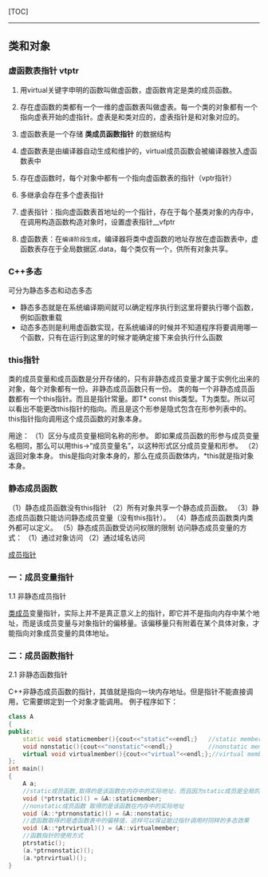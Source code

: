 [TOC]

---

## 类和对象



### 虚函数表指针 vtptr

1. 用virtual关键字申明的函数叫做虚函数，虚函数肯定是类的成员函数。

2. 存在虚函数的类都有一个一维的虚函数表叫做虚表。每一个类的对象都有一个指向虚表开始的虚指针。虚表是和类对应的，虚表指针是和对象对应的。

3. 虚函数表是一个存储 **类成员函数指针** 的数据结构

4. 虚函数表是由编译器自动生成和维护的，virtual成员函数会被编译器放入虚函数表中

5. 存在虚函数时，每个对象中都有一个指向虚函数表的指针（vptr指针）

6. 多继承会存在多个虚表指针

   
   
7. 虚表指针：指向虚函数表首地址的一个指针，存在于每个基类对象的内存中，在调用构造函数构造对象时，设置虚表指针__vfptr

8. 虚函数表：在`编译阶段生成`，编译器将类中虚函数的地址存放在虚函数表中，虚函数表存在于全局数据区.data，每个类仅有一个，供所有对象共享。

   

### C++多态

可分为静态多态和动态多态

- 静态多态就是在系统编译期间就可以确定程序执行到这里将要执行哪个函数，例如函数重载
- 动态多态则是利用虚函数实现，在系统编译的时候并不知道程序将要调用哪一个函数，只有在运行到这里的时候才能确定接下来会执行什么函数



### this指针

类的成员变量和成员函数是分开存储的，只有非静态成员变量才属于实例化出来的对象，每个对象都有一份。非静态成员函数只有一份。
类的每一个非静态成员函数都有一个this指针。而且是指针常量。即T* const this类型。T为类型。所以可以看出不能更改this指针的指向。而且是这个形参是隐式包含在形参列表中的。this指针指向调用这个成员函数的对象本身。

用途：
（1）区分与成员变量相同名称的形参。
即如果成员函数的形参与成员变量名相同，那么可以用this->“成员变量名”，以这种形式区分成员变量和形参。
（2）返回对象本身。
this是指向对象本身的，那么在成员函数体内，*this就是指对象本身。



### 静态成员函数

（1）静态成员函数没有this指针
（2）所有对象共享一个静态成员函数。
（3）静态成员函数只能访问静态成员变量（没有this指针）。
（4）静态成员函数类内类外都可以定义。
（5）静态成员函数受访问权限的限制
访问静态成员变量的方式：
（1）通过对象访问
（2）通过域名访问

[成员指针](https://blog.csdn.net/LaoJiu_/article/details/68946915?spm=1001.2101.3001.6661.1&utm_medium=distribute.pc_relevant_t0.none-task-blog-2%7Edefault%7ECTRLIST%7ERate-1-68946915-blog-76512298.pc_relevant_multi_platform_whitelistv3&depth_1-utm_source=distribute.pc_relevant_t0.none-task-blog-2%7Edefault%7ECTRLIST%7ERate-1-68946915-blog-76512298.pc_relevant_multi_platform_whitelistv3&utm_relevant_index=1)

### 一：成员变量指针

1.1 非静态成员指针

[类成员](https://so.csdn.net/so/search?q=类成员&spm=1001.2101.3001.7020)变量指针，实际上并不是真正意义上的指针，即它并不是指向内存中某个地址，而是该成员变量与对象指针的偏移量。该偏移量只有附着在某个具体对象，才能指向对象成员变量的具体地址。

### 二：成员函数指针

2.1 非静态函数指针

C++非静态成员函数的指针，其值就是指向一块内存地址。但是指针不能直接调用，它需要绑定到一个对象才能调用。 例子程序如下：

```cpp
class A 
{
public:
    static void staticmember(){cout<<"static"<<endl;}   //static member
    void nonstatic(){cout<<"nonstatic"<<endl;}          //nonstatic member
    virtual void virtualmember(){cout<<"virtual"<<endl;};//virtual member
};
int main()
{
    A a;
    //static成员函数,取得的是该函数在内存中的实际地址，而且因为static成员是全局的，所以不能用A::限定符
    void (*ptrstatic)() = &A::staticmember;      
    //nonstatic成员函数 取得的是该函数在内存中的实际地址     
    void (A::*ptrnonstatic)() = &A::nonstatic;
    //虚函数取得的是虚函数表中的偏移值，这样可以保证能过指针调用时同样的多态效果
    void (A::*ptrvirtual)() = &A::virtualmember;
    //函数指针的使用方式
    ptrstatic();
    (a.*ptrnonstatic)();
    (a.*ptrvirtual)();
}




```

